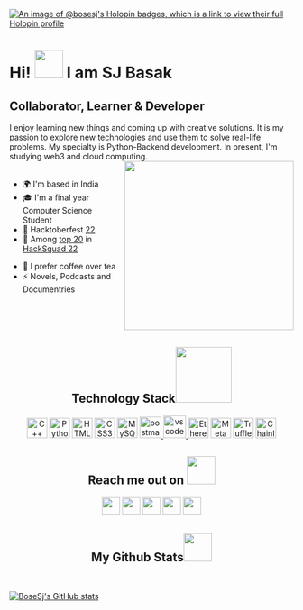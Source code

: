 
[![An image of @bosesj's Holopin badges, which is a link to view their full Holopin profile](https://holopin.me/bosesj)](https://holopin.io/@bosesj)

Hi! <img src="https://github.com/TheDudeThatCode/TheDudeThatCode/blob/master/Assets/Hi.gif" width="50" height="50"/> I am SJ Basak
================================================================================================================================

Collaborator, Learner & Developer
 ---------------------------------
 
<!-- I'm a passionate about learning and finding creative solutions 💡. I love to explore new technologies and leverage them to solve real-life problems ✨. I am a Python-Backend developer👨‍💻. Also working on Blockchain 🔗 and currently studying Machine Learning 🤖. -->
I enjoy learning new things and coming up with creative solutions. It is my passion to explore new technologies and use them to solve real-life problems. My specialty is Python-Backend development. In present, I'm studying web3 and cloud computing. <img src="https://media.giphy.com/media/lwQ071KVnWUaORbLDc/giphy.gif" align="right" width=300px>
<br>
<br>
* 🌍  I'm based in India 
* 🎓  I'm a final year Computer Science Student
* 🌟  Hacktoberfest [22](https://holopin.me/bosesj) 
* 🏅  Among [top 20](https://www.hacksquad.dev/team/hypnotic-hackers-BjCfG) in [HackSquad 22](https://www.hacksquad.dev/)
<!-- * 🧠  Currently working on Machine Learning  
* 🤝  I'm open to collaborating on Blockchain Projetcs -->
* 🍵  I prefer coffee over tea
* ⚡  Novels, Podcasts and Documentries

<br>
<br>
<!-- <a href="https://novu.co/contributors/BoseSj/"><img src="https://contributors.novu.co/profiles/BoseSj-small.jpg" height="170" width="450" alt="" /></a> -->
<br>
<h2 align="center">Technology Stack<img src="https://media.giphy.com/media/HCwnYWnMgLZUW1BtP2/giphy.gif" width="99"></h2>

<p align="center">
 <a href="https://learn.microsoft.com/en-us/cpp/cpp/?view=msvc-170" target="_blank" rel="noreferrer"><img src="https://raw.githubusercontent.com/danielcranney/readme-generator/main/public/icons/skills/cplusplus-colored.svg" width="36" height="36" alt="C++" /></a> 
<!-- <a href="https://learn.microsoft.com/en-us/cpp/c-language/?view=msvc-170" target="_blank" rel="noreferrer"><img src="https://raw.githubusercontent.com/danielcranney/readme-generator/main/public/icons/skills/c-colored.svg" width="36" height="36" alt="C" /></a> -->
 <a href="https://www.python.org/" target="_blank" rel="noreferrer"><img src="https://raw.githubusercontent.com/danielcranney/readme-generator/main/public/icons/skills/python-colored.svg" width="36" height="36" alt="Python" /></a>
<!--  <a href="https://www.djangoproject.com/" target="_blank" rel="noreferrer"><img src="https://raw.githubusercontent.com/danielcranney/readme-generator/main/public/icons/skills/django-colored.svg" width="36" height="36" alt="Django" /></a> -->
 <a href="https://developer.mozilla.org/en-US/docs/Glossary/HTML5" target="_blank" rel="noreferrer"><img src="https://raw.githubusercontent.com/danielcranney/readme-generator/main/public/icons/skills/html5-colored.svg" width="36" height="36" alt="HTML5" /></a>
<a href="https://www.w3.org/TR/CSS/#css" target="_blank" rel="noreferrer"><img src="https://raw.githubusercontent.com/danielcranney/readme-generator/main/public/icons/skills/css3-colored.svg" width="36" height="36" alt="CSS3" /></a>
 <a href="https://www.mysql.com/" target="_blank" rel="noreferrer"><img src="https://raw.githubusercontent.com/danielcranney/readme-generator/main/public/icons/skills/mysql-colored.svg" width="36" height="36" alt="MySQL" /></a>
 <a href="https://postman.com" target="_blank" rel="noreferrer"> <img src="https://www.vectorlogo.zone/logos/getpostman/getpostman-icon.svg" alt="postman" width="38" height="38" /> </a>
</a> <a href="https://code.visualstudio.com/" target="_blank" rel="noreferrer"> <img src= "https://user-images.githubusercontent.com/80174214/148330363-07a6087b-fbfd-4a8f-a842-0091329378be.png" alt="vscode" width="40" height="40"/> </a>
 <a href="https://ethereum.org/en/" target="_blank" rel="noreferrer"><img src="https://raw.githubusercontent.com/danielcranney/readme-generator/main/public/icons/skills/ethereum-colored.svg" width="36" height="36" alt="Ethereum" /></a>
<a href="https://metamask.io/" target="_blank" rel="noreferrer"><img src="https://raw.githubusercontent.com/danielcranney/readme-generator/main/public/icons/skills/metamask-colored.svg" width="36" height="36" alt="MetaMask" /></a>
<a href="https://trufflesuite.com" target="_blank" rel="noreferrer"><img src="https://raw.githubusercontent.com/danielcranney/readme-generator/main/public/icons/skills/truffle-colored.svg" width="36" height="36" alt="Truffle" /></a>
<a href="https://chain.link/" target="_blank" rel="noreferrer"><img src="https://raw.githubusercontent.com/danielcranney/readme-generator/main/public/icons/skills/chainlink-colored.svg" width="36" height="36" alt="Chainlink" /></a>
</p>

<h2 align="center">Reach me out on <img src="https://media0.giphy.com/media/jqNPzdTTxQfOgOqpO4/source.gif" width="50"></h2>
<p align="center">
 <a href="https://www.twitter.com/_Bose_Sj_" target="_blank" rel="noreferrer"><img src="https://raw.githubusercontent.com/danielcranney/readme-generator/main/public/icons/socials/twitter.svg" width="32" height="32" /></a>
 <a href="https://www.linkedin.com/in/sj-basak-851253196" target="_blank" rel="noreferrer"><img src="https://raw.githubusercontent.com/danielcranney/readme-generator/main/public/icons/socials/linkedin.svg" width="32" height="32" /></a>
 <a href="https://bosesj.hashnode.dev" target="_blank" rel="noreferrer"><img src="https://raw.githubusercontent.com/danielcranney/readme-generator/main/public/icons/socials/hashnode.svg" width="32" height="32" /></a>
 <a href="https://discord.com/users/SJ#0881" target="_blank" rel="noreferrer"><img src="https://raw.githubusercontent.com/danielcranney/readme-generator/main/public/icons/socials/discord.svg" width="32" height="32" /></a>
 <a href="https://www.dev.to/bosesj" target="_blank" rel="noreferrer"><img src="https://raw.githubusercontent.com/danielcranney/readme-generator/main/public/icons/socials/devdotto.svg" width="32" height="32" /></a>  
<!--  <a href="https://www.hackerrank.com/boseS" target="_blank" rel="noreferrer"><img align="center" src="https://raw.githubusercontent.com/rahuldkjain/github-profile-readme-generator/master/src/images/icons/Social/hackerrank.svg" alt="@boseS" width="25" /></a> -->
</p>



</p>

<h2 align="center">
  My Github Stats<img src="https://media.giphy.com/media/VgCDAzcKvsR6OM0uWg/giphy.gif" width="50">
</h2>
<br>

<p align = "left">
 <a href="http://www.github.com/BoseSj"><img src="https://github-readme-stats-sigma-five.vercel.app/api?username=BoseSj&show_icons=true&theme=dark&line_height=29&hide=stars" alt="BoseSj's GitHub stats" />
 </a>
</p> 
